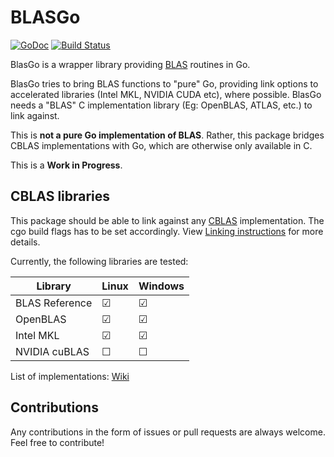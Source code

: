 # BLASGo

[![GoDoc](https://godoc.org/github.com/ilango100/blasgo?status.svg)](https://godoc.org/github.com/ilango100/blasgo)
[![Build Status](https://travis-ci.org/ilango100/blasgo.svg?branch=master)](https://travis-ci.org/ilango100/blasgo)

BlasGo is a wrapper library providing [BLAS](http://www.netlib.org/blas/#_blas_routines) routines in Go. 

BlasGo tries to bring BLAS functions to "pure" Go, providing link options to accelerated libraries (Intel MKL, NVIDIA CUDA etc), where possible. BlasGo needs a "BLAS" C implementation library (Eg: OpenBLAS, ATLAS, etc.) to link against.

This is **not a pure Go implementation of BLAS**. Rather, this package bridges CBLAS implementations with Go, which are otherwise only available in C.

This is a **Work in Progress**.

## CBLAS libraries

This package should be able to link against any [CBLAS](http://www.netlib.org/blas/#_cblas) implementation. The cgo build flags has to be set accordingly. View [Linking instructions](https://github.com/ilango100/blasgo/blob/master/Linking.md) for more details.

Currently, the following libraries are tested:

|Library|Linux|Windows|
|-|-|-|
|BLAS Reference| &#9745; | &#9745; |
|OpenBLAS | &#9745; | &#9745; |
|Intel MKL | &#9745; | &#9745; |
|NVIDIA cuBLAS | &#9744; | &#9744; |

List of implementations: [Wiki](https://en.wikipedia.org/wiki/Basic_Linear_Algebra_Subprograms#Implementations)

## Contributions

Any contributions in the form of issues or pull requests are always welcome. Feel free to contribute!
